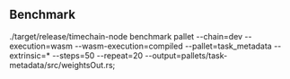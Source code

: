 ## Benchmark
./target/release/timechain-node benchmark pallet  --chain=dev --execution=wasm --wasm-execution=compiled --pallet=task_metadata  --extrinsic=* --steps=50 --repeat=20 --output=pallets/task-metadata/src/weightsOut.rs;


